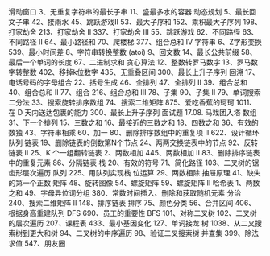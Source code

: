 滑动窗口
    3、无重复字符串的最长子串
    11、盛最多水的容器
动态规划
    5、最长回文子串
    42、接雨水
    45、跳跃游戏II
    53、最大子序和
    152、乘积最大子序列
    198、打家劫舍
    213、打家劫舍 II
    337、打家劫舍 III
    55、跳跃游戏
    62、不同路径
    63、不同路径 II
    64、最小路径和
    70、爬楼梯
    377、组合总和 IV
字符串
    6、Z字形变换
    539、最小时间差
    8、字符串转换整数 (atoi)
    9、回文数
    14、最长公共前缀
    58、最后一个单词的长度
    67、二进制求和
贪心算法
    12、整数转罗马数字
    13、罗马数字转整数
    402、移掉k位数字
    435、无重叠区间
    300、最长上升子序列
回溯
    17、电话号码的字母组合
    22、括号生成
    46、全排列
    47、全排列 II
    39、组合总和
    40、组合总和 II
    77、组合
    216、组合总和 III
    78、子集
    90、子集 II
    79、单词搜索
二分法
    33、搜索旋转排序数组
    74、搜索二维矩阵
    875、爱吃香蕉的珂珂
    1011、在 D 天内送达包裹的能力
    300、最长上升子序列
    面试题 17.08. 马戏团入塔
数组
    31、下一个排列
    15、三数之和
    16、最接近的三数之和
    18、四数之和
    36、有效的数独
    43、字符串相乘
    60、加一
    80、删除排序数组中的重复项 II
    622、设计循环队列
链表
    19、删除链表的倒数第N个节点
    24、两两交换链表中的节点
    92、反转链表 II
    25、K 个一组翻转链表
    2、两数相加
    445、两数相加 II
    83、删除排序链表中的重复元素
    86、分隔链表
栈
    20、有效的符号
    71、简化路径
    103、二叉树的锯齿形层次遍历
队列
    225、用队列实现栈
位运算
    29、两数相除
抽屉原理
    41、缺失的第一个正数
矩阵
    48、旋转图像
    54、螺旋矩阵
    59、螺旋矩阵 II
哈希表
    1、两数之和
    49、字母异位词分组
    380、常数时间插入、删除和获取随机元素
分治
    240、搜索二维矩阵 II
    148、排序链表
排序
    75、颜色分类
    56、合并区间
    406、根据身高重建队列
DFS
    690、员工的重要性
BFS
    101、对称二叉树
    102、二叉树的层次遍历
    207、课程表
    433、最小基因变化
    127、单词接龙
树
    1038、从二叉搜索树到更大和树
    94、二叉树的中序遍历
    98、验证二叉搜索树
并查集
    399、除法求值
    547、朋友圈